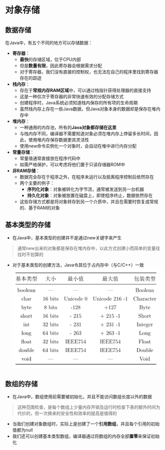 # 对象存储
## 数据存储
在Java中，有五个不同的地方可以存储数据：
- **寄存器**：
	- **最快**的存储区域，位于CPU内部
	- 但是**数量有限**，因此寄存器会根据需求分配
	- 对于寄存器，我们没有直接的控制权，也无法在自己的程序里找到寄存器存在的踪迹
- **栈内存**：
	- 存在于**常规内存RAM区域**中，可以通过栈指针获得处理器的直接支持
	- 这是一种仅次于寄存器的非常快速有效的分配存储方式
	- 创建程序时，Java系统必须知道栈内保存的所有项的生命周期
	- 虽然栈内存上存在一些Java数据，但Java对象本身的数据却是保存在堆内存中
- **堆内存**：
	- 一种通用的内存池，所有的**Java对象都存储在这里**
	- 与栈内存不同，编译器不需要知道对象必须在堆内存上停留多长时间，因此，使用堆内存保存数据更具灵活性
	- 使用new命令实例化一个对象时，会自动在堆中进行内存分配
- **常量存储**：
	- 常量值通常直接放在程序代码中
	- 如需严格保护，可以考虑将他们置于只读存储器ROM中
- **非RAM存储**：
	- 数据完全存在于程序之外，在程序未运行以及脱离程序控制后依然存在
	- 两个主要的例子：
		- **序列化对象**：对象被转化为字节流，通常被发送到另一台机器
		- **持久化对象**：对象被放置在磁盘上，即使程序终止，数据依然存在
	- 这些存储方式都是将对象转存到另一个介质中，并且在需要时恢复成常规的、基于RAM的对象
## 基本类型的存储
- 在Java中，基本类型的创建并不是通过new关键字来产生
> 通常new出来的对象都是保存在堆内存中，以此方式创建小而简单的变量往往时不划算的
- 对于基本类型的创建方法，Java令其位于占内存中（与C/C++）一致
![](https://raw.githubusercontent.com/alwaysmissin/picgo/main/20221228153537.png)

## 数组的存储
- 在Java中，数组使用前需要被初始化，并且不能访问数组长度以外的数据
> 这种范围检查，是每个数组上少量内存开销及运行时检查下表的额外时间为代价的，但一次换来的安全性和效率的提高是值得的
- 当我们创建对象数组时，实际上是创建了一个**引用数组**，并且每个引用的初始值都为null
- 我们还可以创建基本类型数组，编译器通过将数组的内存全部**置零**来保证初始化